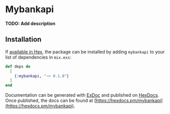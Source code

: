 # Mybankapi

**TODO: Add description**

## Installation

If [available in Hex](https://hex.pm/docs/publish), the package can be installed
by adding `mybankapi` to your list of dependencies in `mix.exs`:

```elixir
def deps do
  [
    {:mybankapi, "~> 0.1.0"}
  ]
end
```

Documentation can be generated with [ExDoc](https://github.com/elixir-lang/ex_doc)
and published on [HexDocs](https://hexdocs.pm). Once published, the docs can
be found at [https://hexdocs.pm/mybankapi](https://hexdocs.pm/mybankapi).

